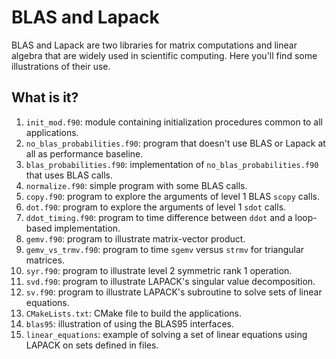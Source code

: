 # BLAS and Lapack

BLAS and Lapack are two libraries for matrix computations and linear algebra
that are widely used in scientific computing.  Here you'll find some
illustrations of their use.


## What is it?

1. `init_mod.f90`: module containing initialization procedures common to all
   applications.
1. `no_blas_probabilities.f90`: program that doesn't use BLAS or Lapack at all
   as performance baseline.
1. `blas_probabilities.f90`: implementation of `no_blas_probabilities.f90` that
   uses BLAS calls.
1. `normalize.f90`: simple program with some BLAS calls.
1. `copy.f90`: program to explore the arguments of level 1 BLAS
   `scopy` calls.
1. `dot.f90`: program to explore the arguments of level 1 `sdot`
   calls.
1. `ddot_timing.f90`: program to time difference between `ddot` and a loop-based
   implementation.
1. `gemv.f90`: program to illustrate matrix-vector product.
1. `gemv_vs_trmv.f90`: program to time `sgemv` versus `strmv` for triangular
   matrices.
1. `syr.f90`: program to illustrate level 2 symmetric rank 1 operation.
1. `svd.f90`: program to illustrate LAPACK's singular value decomposition.
1. `sv.f90`: program to illustrate LAPACK's subroutine to solve sets of linear
   equations.
1. `CMakeLists.txt`: CMake file to build the applications.
1. `blas95`: illustration of using the BLAS95 interfaces.
1. `linear_equations`: example of solving a set of linear equations using
   LAPACK on sets defined in files.
